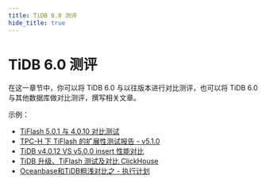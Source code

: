```yaml
---
title: TiDB 6.0 测评
hide_title: true
---
```


# TiDB 6.0 测评

在这一章节中，你可以将 TiDB 6.0 与以往版本进行对比测评，也可以将 TiDB 6.0 与其他数据库做对比测评，撰写相关文章。

示例：

- [TiFlash 5.0.1 与 4.0.10 对比测试](https://tidb.net/blog/3217b5eb)
- [TPC-H 下 TiFlash 的扩展性测试报告 - v5.1.0](https://tidb.net/blog/8d93cf4e)
- [TiDB v4.0.12 VS v5.0.0 insert 性能对比](https://tidb.net/blog/aca41919)
- [TiDB 升级、TiFlash 测试及对比 ClickHouse](https://tidb.net/blog/dc8e840d)
- [Oceanbase和TiDB粗浅对比之 - 执行计划](https://tidb.net/blog/f1fd1733)